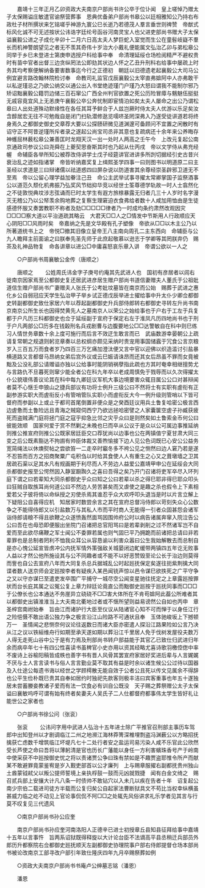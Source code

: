 <!-- { "loadSidebar": true } -->
　　嘉靖十三年正月乙卯资政大夫南京户部尚书许公卒于位讣闻　皇上嗟悼乃赠太子太保赐谥庄敏遣官谕祭营葬事　恩典优备弟户部尚书皋公以廷相雅知公乃持右布政杜子材所撰状来乞铭嗟乎神游九寰公巳长逝乃若德茂人羣言垂世则禆赞　帝猷式标风化诚不可无述按状公讳诰字廷纶号函谷河南灵宝人也父进吏部尚书赠大子太保谥襄毅公进之子成化辛卯十二月六日高太夫人梦巨蛇入室觉而生公在童髫岐嶷不羣长而机神警朗望见之者无不羡其奇伟十岁治大小戴礼便能属文弘治乙卯与弟松皋公同举于乡巳未登进士第庚申选授户科给事中奉　命清理延绥仓场检阅精严不避权贵时有苗中官者出督三边贪纵罔法公即劾其状边人怀之乙丑升刑科右给事中屡疏上时务其均考察便解纳备要害数事迄今行之正德初　朝廷以旧德遗老起襄毅公大司马公例宜避言路改翰林院检讨奉　命教司礼监官戊辰襄毅公太宰直弗媕阿中人亦弗敢干以私逆瑾忌之乃欲公纳交以通公出入书堂绝迹瑾门户瑾乃大怒曰谓我不能制尔邪乃矫诏黜襄毅公籍罚边储三百石窜公广西全州判官欲置之死公历险冒瘴与魑魅伍挺挺无戚容竟宜风上无恙庚午襄毅公卒公奔忧制即宦情泊如矣太夫人屡命之出公乃谓松皋曰人出处道殊动默缘性在各任其耳予鲜合于人兹岂厥时侍太夫人优游以乐足矣汝含醇居宏无往不可勉哉自是闭门扫轨潜修逖览嚅哜圣罔深弗入乃遂受徒讲道若将终身焉久之都御史御史交章荐大要以公探赜研微见道渊邃可备顾问不宜置之闲散时有　诏守正不阿昔逆瑾所斥者录之遂起公尚宝司丞非其意也复疏病还十余年来公养晦存神蠖屈林薮松皋公兼善匡时龙翔天汉一出一处时人两高之壬午今　上改元复起公南京通政司参议公曰尧舜在上夔契思奋斯其时也乃起从仕丙戌　帝以文学侍从弗充经幄　命辅臣各举所知公被荐改侍讲学士戊子经筵讲官进讲多所剀切据经引史古昔兴衰治乱之迹如指诸掌　帝皆听纳嘉奖复上缉熙圣学四事一曰则图书以明道原二曰主圣经以求道是三曰辩诸儒以祛道惑四曰屏杂说以防道害其余尊经崇圣辟邪卫道无不至焉　帝以公留心理学益加眷注己丑　命公主武举试事寻擢太常卿掌国子监祭酒事公以道范久颓化机弗振乃弘奖风节绌抑华竞以经世士筌尊德学轨故一时人士翕然化之不徒敦悦典坟涉志弦诵而巳时太学生有遐方旅榇暴露无归者几三十人岁时名字漫灭无稽公乃以公帑羡余购地葬之复察生理窘迫衣食弗给者数十人咸加用恤由是生徒感德怀服又奏罢教职不称者及劾□□□□□律者乃一时成均条约肃然改观因灾□□□□察大道以平治道疏其略云　大君天□□人之□情发中节斯用人行政顺应天心阴阳□□风雨时矣　帝嘉纳之先是文华殿有孔子塑像　帝欲从□□以木主公乃以所著道统书上之　帝悦□撤其旧像立皇帝王八主南向周孔二主东西向　命辅臣与公九人瞻拜主前面谕之曰朕奉先圣先师于此庶起敬慕以逊志于学卿等其罔朕弃仍　赐茶及礼神品物复　命各讲章以进公□中庸喜怒哀乐章入讲　帝谓公欲以一人之 

　　○户部尚书周襄敏公金传（唐顺之） 

　　唐顺之 
　　公姓周氏讳金字子庚号约庵其先武进人也　国初有彦居者以闾右徙南京因家焉至公都御史复还居武进彦居生赠户部尚书道信妻赠夫人董氏于公祖妣道信生赠户部尚书广妻赠夫人张氏于公考妣坟墓皆在南京而公始　赐葬于武进之惠化乡公自弱冠应天学生弘治甲子举乡试正德戊辰举进士擢给事中升太仆少卿佥都御史转副都御史致仕家居六年以荐起副都御史升兵部侍郎转右都御史寻转左升尚书南京南京公所生长也因得焚黄先人之墓南京人以荣公之始给事也于户右于工左于兵复都于户凡历三科都御史也佥于延绥副于宣府于保定右左于淮凤凡历四地尚书也于刑于户凡两部公□历多在钱榖刑名兵戎剧曹与边腹要地公□□达警敏自在科中则巳练习人情世务章数十余上度可施行而后言不效迂生敢言而已　武庙数游幸晏朝公上疏请复常朝之规退则躬览章奏以总权纲亦颇见采纳时贵宠用事国储蠧于冗食公言京粮岁入三百五万而食者岁乃四百三万乞痛加澄汰便又言中官以迎佛以织造滥讨引盐暴横道路又言都督马昂纳女弟后宫外议或云巳娠请诛昂而还其女后昂虽不罪而女竟被黜及公没礼部公请赠谥亦独以公给事时能阴销祸孽指此疏也方其时奄幸相继擅势尤与言路仇不旦暮死则窜少能全者公在科九年卒以老成周慎免于戮辱而以久次得擢太仆公貌瓌伟善议论其在科中每九卿廷议军机大事边境要害众辄目属公公口对甚辩闻者莫不心惬壬申狼山之捷兵部议有功将士例升三级公曰不然将士有实职有虗衔有正副参游实职大而虗衔反小有管哨管队实职小而虗衔反大今一例升级则管哨以下皆可督府而参副以上或止于都司首尾倒置非便众是之癸酉廷议用兵土鲁复哈密公极言西边虗惫而土鲁险远且青海之贼窥伺西宁乃欲远拯哈密譬之人家囊箧空虗子孙臧获疲死而盗贼满门庭将拯门庭之寇乎抑急比邻之灾乎众曰是则然矣如土鲁索金币何公曰彼能效顺　国家何爱于赏不然剿之未晚也巳而卒从公议于是众以公可属边事推延纳则推公推宣府则推公公既家居廷臣交口荐犹尚以边事也公在两镇值宁夏甘肃大同三变之后公既素豁达不拘謭有帅臣体裁又善煦愉接下边人见公色词既巳心安公公益务宽简绳法以休燠熨帖之尝欲笞一二走卒时竆冬多不袴公见之恻然曰边人窘乃若是遂不忍笞而百方之招商聚粟广屯积刍以时给其食使人人有重生之心又之葺墩墙之卫其居疏石渠以足其水凡有规画期于利尽而人不劳边人益爱公嘉靖甲申公在延绥会大同杀都御史报至公愕然因入静室蹰踟久之喜曰吾得之矣乃开门召诸将吏军卒尽入环列庭下谓之曰若辈知大同杀都御史乎众曰知之公曰若辈以杀之得巳耶非得巳耶众叩头曰狂贼自取族耳尚何道公曰不然边人劳苦甚矣而又虐使之是趣之杀也假令上下素相爱若父子彼将倚以命纵授之刃使杀焉其谁忍乎众大欢呼叩头退当是时以片言立解上下疑阻公自喜得应机　知居家时数尝余言之其在宣府总督冯侍郎以苛刻失众心公数争之不能得侍郎又以引盐数万与其私人市而平时商人无能得一引者众固甚怨会诸军诣侍郎请粮不得且欲鞭之众遂愤轰然面骂因围帅府公时以病告诸属奔窜入院泣告公公曰吾在也毋恐即便服出坐院门召诸把总官阳骂曰是若辈剥削之过不然诸军岂不自爱而至此欲尽痛鞭之军士闻公不委罪若属也则气固巳平乃拥跪而前诸把总请曰非若辈罪也是总制者罔利不恤我众耳公从容恳谕以利害众嚣曰公生我始解散去而总制自是亦心愧公延宣皆虏冲公内抚军情外策强敌关城晏闭边甿缓带两镇四五年讫无败事人益以才然公他所施设其与公不同趣者或不能不以好恶赞毁至论公长于治边则莫得而訾也自公去宣府八年而大同复杀总兵据城乱公时起廵抚保定矣遂往扼紫荆擒大同谍者数人送京师会定廵按李者有疑疾入某邑闻铳声惊以邑令谋巳欲抶死之广平守争之又以守亦谋巳至遣吏发卒围广平捕守一城尽空公闻变星驰往抚定之上章露廵按罪状而台长庇其属之讼冤公复上章力辩廷论竟直公而黜御史廵按于廵抚同事而□□□于公僚长也公本通达不务崖异立硗硗不□□害大体所在不肯苟媕阿此葢公所难者其以都御史出镇淮淮当上大夫南北衢地过者或不惬所望则益易谤然公自如也丙申　章圣梓宫南祔始奉　旨由江而诸护行大臣至仪议从陆诸官心知不可而惮于以身任江行之险悒慑不敢出语公独力争之极言沿江山险路不可通状且奉　玉体驰峻坂上下撼顿万一　圣情闻之悲恻奈何议论往返数日而诸大臣亦密遣人探沿江路果险如公言乃决从江之议以铁絙维舟行如期至承天遂如期以葬沿江千里居人免于伐树发屋役夫数万人得无走死山谷中公于是有力焉及刑部尚书转户部益能于其官乙已致仕归武进归年余而病卒年七十有四公性喜读书虽稗官小史亦用以资其经略尤喜诗歌羽檄倥偬中率不废诗上谷榆阳稿皆成帙也善字书有晋人风骨其罢宣府家居好奖进后辈与人言娓娓不厌与士人言言读书与俗人言言勤业莫不取其有益是时余以诸生候公公过待以国器及入仕途公每遗书诲以经世之学顾樗散无能自效于公者公且死以传文见属余不得辞也公平生俭朴既巳贵其自奉如居约时独祀先款客则极丰洁曰宾客重事也年五十遂独居未尝蓄媵妾教诸子爱而有法一饮食必有训自公既没　天子赐之葬祭赠公太子太保谥曰襄敏呜呼可谓有始有终者矣妻夫人吴氏子二人仕都督府都事伟太学生皆好礼让能世公之家者也 

　　○户部尚书徐公问（张衮） 

　　张衮 
　　公讳问字用中武进人弘治十五年进士除广平推官召刑部主事历车驾郎中出知登州以才剧调临江二州之地濒江海林莽箐深椎埋剽盗冯渊薮公以方略招抚擒获亡虑数千增筑临江坏堤凡七十二处行者安之盐运司易污染人咸不乐官此公欣然受长芦使之命曰吾将以薄躬清是官也历长广藩能以身任一方利害蠙珠香号产于岭南中使采获不中廵按御史忧之将以责诸贾公争曰珠有禁如是不趣贾盗耶惟令所产而献某不敢避罪竟蒙鉴宥是岁入觐吏部首以公才廉列　上与赐章服擢右副都抚贵州独山土酋蒙钺弒父以叛公提师誓境上亲执桴鼓一鼓而元凶就戮捷　闻有白金文绮之　赐召贰兵部上安攘大计凡八条一时债帅不敢钻穴以入未几以疾在告者十年　诏复起公南少宗伯二载进司徒方半载而公复归矣公自起家法曹断狱具文不苟比当权幸纵横虽甚威力临之屹不动见上官论事侃侃不阿□□之处辄先风俗讲求礼乐学者见其言与行莫不叹复见三代遗风 

　　○南京户部尚书孙公应奎 

　　南京户部尚书孙应奎河南洛阳人正德辛已进士初授章丘县知县征拜给事中嘉靖十五年以言事忤　旨两系诏狱既得释旋以大计论台臣不法谪高平县丞稍迁兵部员外郎历升都察院右佥都御史廵抚顺天左副都御史协理院事户部右侍郎提督仓场本部尚书被论改南京工部寻改户部引年致仕隆庆四年九月卒赐祭葬如例 

　　○资政大夫南京户部尚书书庵卢公绅墓志铭（潘恩） 

　　潘恩 
